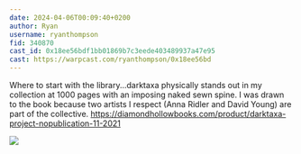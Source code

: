 ```yaml
---
date: 2024-04-06T00:09:40+0200
author: Ryan
username: ryanthompson
fid: 340870
cast_id: 0x18ee56bdf1bb01869b7c3eede403489937a47e95
cast: https://warpcast.com/ryanthompson/0x18ee56bd
---
```

Where to start with the library...darktaxa physically stands out in my collection at 1000 pages with an imposing naked sewn spine. I was drawn to the book because two artists I respect (Anna Ridler and David Young) are part of the collective. https://diamondhollowbooks.com/product/darktaxa-project-nopublication-11-2021  

![](https://imagedelivery.net/BXluQx4ige9GuW0Ia56BHw/09a8ab42-9a93-46e6-a3a6-c37025864400/original)